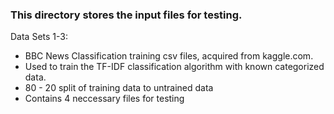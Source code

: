 ### This directory stores the input files for testing.
Data Sets 1-3:
 - BBC News Classification training csv files, acquired from kaggle.com.
 - Used to train the TF-IDF classification algorithm with known categorized data.
 - 80 - 20 split of training data to untrained data
 - Contains 4 neccessary files for testing 